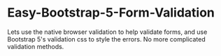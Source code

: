 # Easy-Bootstrap-5-Form-Validation
Lets use the native browser validation to help validate forms, and use Bootstrap 5's validation css to style the errors. No more complicated validation methods.

